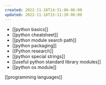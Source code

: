```yaml
---
created: 2022-11-16T14:51:06-06:00
updated: 2022-11-16T15:11:30-06:00
---
```

- [[python basics]]
- [[python cheatsheet]]
- [[python module search path]]
- [[python packaging]]
- [[Python research]]
- [[python special strings]]
- [[useful python standard library modules]]
- [[python os module]]

[[programming languages]]
